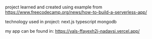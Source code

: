 project learned and created using example from https://www.freecodecamp.org/news/how-to-build-a-serverless-app/

technology used in project:
next.js
typescript
mongodb

my app can be found in:
https://yals-ffayexh2j-nadavsi.vercel.app/
